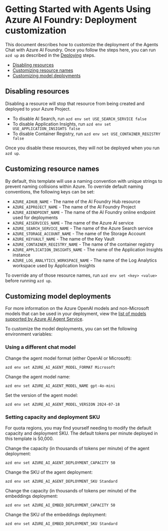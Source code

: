 
# Getting Started with Agents Using Azure AI Foundry: Deployment customization

This document describes how to customize the deployment of the Agents Chat with Azure AI Foundry. Once you follow the steps here, you can run `azd up` as described in the [Deploying](./../README.md#deploying-steps) steps.

* [Disabling resources](#disabling-resources)
* [Customizing resource names](#customizing-resource-names)
* [Customizing model deployments](#customizing-model-deployments)

## Disabling resources

Disabling a resource will stop that resource from being created and deployed to your Azure Project. 

* To disable AI Search, run `azd env set USE_SEARCH_SERVICE false`
* To disable Application Insights, run `azd env set USE_APPLICATION_INSIGHTS false`
* To disable Container Registry, run `azd env set USE_CONTAINER_REGISTRY false`

Once you disable these resources, they will not be deployed when you run `azd up`.

## Customizing resource names

By default, this template will use a naming convention with unique strings to prevent naming collisions within Azure.
To override default naming conventions, the following keys can be set:

* `AZURE_AIHUB_NAME` - The name of the AI Foundry Hub resource
* `AZURE_AIPROJECT_NAME` - The name of the AI Foundry Project
* `AZURE_AIENDPOINT_NAME` - The name of the AI Foundry online endpoint used for deployments
* `AZURE_AISERVICES_NAME` - The name of the Azure AI service
* `AZURE_SEARCH_SERVICE_NAME` - The name of the Azure Search service
* `AZURE_STORAGE_ACCOUNT_NAME` - The name of the Storage Account
* `AZURE_KEYVAULT_NAME` - The name of the Key Vault
* `AZURE_CONTAINER_REGISTRY_NAME` - The name of the container registry
* `AZURE_APPLICATION_INSIGHTS_NAME` - The name of the Application Insights instance
* `AZURE_LOG_ANALYTICS_WORKSPACE_NAME` - The name of the Log Analytics workspace used by Application Insights

To override any of those resource names, run `azd env set <key> <value>` before running `azd up`.

## Customizing model deployments

For more information on the Azure OpenAI models and non-Microsoft models that can be used in your deployment, view the [list of models supported by Azure AI Agent Service](https://learn.microsoft.com/azure/ai-services/agents/concepts/model-region-support).

To customize the model deployments, you can set the following environment variables:

### Using a different chat model

Change the agent model format (either OpenAI or Microsoft):

```shell
azd env set AZURE_AI_AGENT_MODEL_FORMAT Microsoft
```

Change the agent model name:

```shell
azd env set AZURE_AI_AGENT_MODEL_NAME gpt-4o-mini
```

Set the version of the agent model:

```shell
azd env set AZURE_AI_AGENT_MODEL_VERSION 2024-07-18
```

### Setting capacity and deployment SKU

For quota regions, you may find yourself needing to modify the default capacity and deployment SKU. The default tokens per minute deployed in this template is 50,000. 

Change the capacity (in thousands of tokens per minute) of the agent deployment:

```shell
azd env set AZURE_AI_AGENT_DEPLOYMENT_CAPACITY 50
```

Change the SKU of the agent deployment:

```shell
azd env set AZURE_AI_AGENT_DEPLOYMENT_SKU Standard
```

Change the capacity (in thousands of tokens per minute) of the embeddings deployment:

```shell
azd env set AZURE_AI_EMBED_DEPLOYMENT_CAPACITY 50
```

Change the SKU of the embeddings deployment:

```shell
azd env set AZURE_AI_EMBED_DEPLOYMENT_SKU Standard
```
